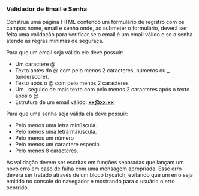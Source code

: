 ### Validador de Email e Senha

Construa uma página HTML contendo um formulário de registro com os campos nome, email e senha onde, ao submeter o formulário, deverá ser feita uma validação para verificar se o email é um email válido e se a senha atende as regras mínimas de seguraça.

Para que um email seja válido ele deve possuir:

- Um caractere @
- Texto antes do @ com pelo menos 2 caracteres, números ou \_ (underscore).
- Texto após o @ com pelo menos 2 caracteres
- Um . seguido de mais texto com pelo menos 2 caracteres após o texto após o @
- Estrutura de um email válido: **xx@xx.xx**

Para que uma senha seja válida ela deve possuir:

- Pelo menos uma letra minúscula.
- Pelo menos uma letra maiúscula.
- Pelo menos um número
- Pelo menos um caractere especial.
- Pelo menos 8 caracteres.

As validação devem ser escritas em funções separadas que lançam um novo erro em caso de falha com uma mensagem apropriada. Esse erro deverá ser tratado através de um bloco trycatch, evitando que um erro seja emitido no console do navegador e mostrando para o usuário o erro ocorrido.

